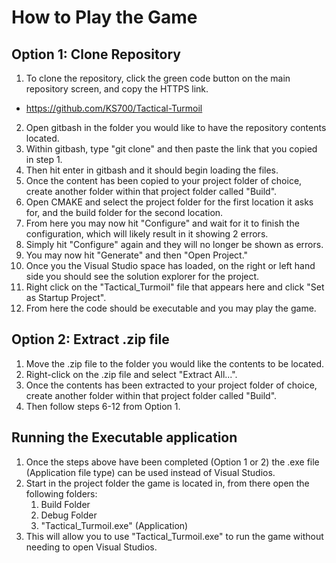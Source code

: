 # How to Play the Game
## Option 1: Clone Repository
1. To clone the repository, click the green code button on the main repository screen, and copy the HTTPS link.
* https://github.com/KS700/Tactical-Turmoil
2. Open gitbash in the folder you would like to have the repository contents located.
3. Within gitbash, type "git clone" and then paste the link that you copied in step 1. 
4. Then hit enter in gitbash and it should begin loading the files.
5. Once the content has been copied to your project folder of choice, create another folder within that project folder called "Build".
6. Open CMAKE and select the project folder for the first location it asks for, and the build folder for the second location.
7. From here you may now hit "Configure" and wait for it to finish the configuration, which will likely result in it showing 2 errors.
8. Simply hit "Configure" again and they will no longer be shown as errors. 
9. You may now hit "Generate" and then "Open Project." 
10. Once you the Visual Studio space has loaded, on the right or left hand side you should see the solution explorer for the project.
11. Right click on the "Tactical_Turmoil" file that appears here and click "Set as Startup Project".
12. From here the code should be executable and you may play the game. 

## Option 2: Extract .zip file
1. Move the .zip file to the folder you would like the contents to be located.
2. Right-click on the .zip file and select "Extract All...".
3. Once the contents has been extracted to your project folder of choice, create another folder within that project folder called "Build".
4. Then follow steps 6-12 from Option 1.

## Running the Executable application
1. Once the steps above have been completed (Option 1 or 2) the .exe file (Application file type) can be used instead of Visual Studios.
2. Start in the project folder the game is located in, from there open the following folders:
   1. Build Folder
   2. Debug Folder
   3. "Tactical_Turmoil.exe" (Application)
3. This will allow you to use "Tactical_Turmoil.exe" to run the game without needing to open Visual Studios.
